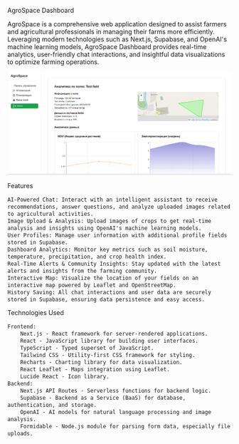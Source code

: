 AgroSpace Dashboard

AgroSpace is a comprehensive web application designed to assist farmers and agricultural professionals in managing their farms more efficiently. Leveraging modern technologies such as Next.js, Supabase, and OpenAI's machine learning models, AgroSpace Dashboard provides real-time analytics, user-friendly chat interactions, and insightful data visualizations to optimize farming operations.

![Project Screenshot](./docs/images/example.png)

Features

    AI-Powered Chat: Interact with an intelligent assistant to receive recommendations, answer questions, and analyze uploaded images related to agricultural activities.
    Image Upload & Analysis: Upload images of crops to get real-time analysis and insights using OpenAI's machine learning models.
    User Profiles: Manage user information with additional profile fields stored in Supabase.
    Dashboard Analytics: Monitor key metrics such as soil moisture, temperature, precipitation, and crop health index.
    Real-Time Alerts & Community Insights: Stay updated with the latest alerts and insights from the farming community.
    Interactive Map: Visualize the location of your fields on an interactive map powered by Leaflet and OpenStreetMap.
    History Saving: All chat interactions and user data are securely stored in Supabase, ensuring data persistence and easy access.

Technologies Used

    Frontend:
        Next.js - React framework for server-rendered applications.
        React - JavaScript library for building user interfaces.
        TypeScript - Typed superset of JavaScript.
        Tailwind CSS - Utility-first CSS framework for styling.
        Recharts - Charting library for data visualization.
        React Leaflet - Maps integration using Leaflet.
        Lucide React - Icon library.
    Backend:
        Next.js API Routes - Serverless functions for backend logic.
        Supabase - Backend as a Service (BaaS) for database, authentication, and storage.
        OpenAI - AI models for natural language processing and image analysis.
        Formidable - Node.js module for parsing form data, especially file uploads.